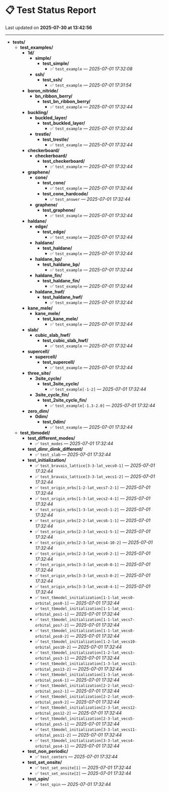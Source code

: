 # 📋 Test Status Report

Last updated on **2025-07-30 at 13:42:56**

---

- **tests/**
  - **test_examples/**
    - **1d/**
      - **simple/**
        - **test_simple/**
          - ✅ `test_example` — *2025-07-01 17:32:08*
      - **ssh/**
        - **test_ssh/**
          - ✅ `test_example` — *2025-07-01 17:31:54*
    - **boron_nitride/**
      - **bn_ribbon_berry/**
        - **test_bn_ribbon_berry/**
          - ✅ `test_example` — *2025-07-01 17:32:44*
    - **buckling/**
      - **buckled_layer/**
        - **test_buckled_layer/**
          - ✅ `test_example` — *2025-07-01 17:32:44*
      - **trestle/**
        - **test_trestle/**
          - ✅ `test_example` — *2025-07-01 17:32:44*
    - **checkerboard/**
      - **checkerboard/**
        - **test_checkerboard/**
          - ✅ `test_example` — *2025-07-01 17:32:44*
    - **graphene/**
      - **cone/**
        - **test_cone/**
          - ✅ `test_example` — *2025-07-01 17:32:44*
        - **test_cone_hardcode/**
          - ✅ `test_answer` — *2025-07-01 17:32:44*
      - **graphene/**
        - **test_graphene/**
          - ✅ `test_example` — *2025-07-01 17:32:44*
    - **haldane/**
      - **edge/**
        - **test_edge/**
          - ✅ `test_example` — *2025-07-01 17:32:44*
      - **haldane/**
        - **test_haldane/**
          - ✅ `test_example` — *2025-07-01 17:32:44*
      - **haldane_bp/**
        - **test_haldane_bp/**
          - ✅ `test_example` — *2025-07-01 17:32:44*
      - **haldane_fin/**
        - **test_haldane_fin/**
          - ✅ `test_example` — *2025-07-01 17:32:44*
      - **haldane_hwf/**
        - **test_haldane_hwf/**
          - ✅ `test_example` — *2025-07-01 17:32:44*
    - **kane_mele/**
      - **kane_mele/**
        - **test_kane_mele/**
          - ✅ `test_example` — *2025-07-01 17:32:44*
    - **slab/**
      - **cubic_slab_hwf/**
        - **test_cubic_slab_hwf/**
          - ✅ `test_example` — *2025-07-01 17:32:44*
    - **supercell/**
      - **supercell/**
        - **test_supercell/**
          - ✅ `test_example` — *2025-07-01 17:32:44*
    - **three_site/**
      - **3site_cycle/**
        - **test_3site_cycle/**
          - ✅ `test_example[-1-2]` — *2025-07-01 17:32:44*
      - **3site_cycle_fin/**
        - **test_2site_cycle_fin/**
          - ✅ `test_example[-1.3-2.0]` — *2025-07-01 17:32:44*
    - **zero_dim/**
      - **0dim/**
        - **test_0dim/**
          - ✅ `test_example` — *2025-07-01 17:32:44*
  - **test_tbmodel/**
    - **test_different_modes/**
      - ✅ `test_modes` — *2025-07-01 17:32:44*
    - **test_dimr_dimk_different/**
      - ✅ `test_slab` — *2025-07-01 17:32:44*
    - **test_initialization/**
      - ✅ `test_bravais_lattice[3-3-lat_vecs0-1]` — *2025-07-01 17:32:44*
      - ✅ `test_bravais_lattice[3-3-lat_vecs1-2]` — *2025-07-01 17:32:44*
      - ✅ `test_origin_orbs[1-2-lat_vecs7-2-1]` — *2025-07-01 17:32:44*
      - ✅ `test_origin_orbs[1-3-lat_vecs2-4-1]` — *2025-07-01 17:32:44*
      - ✅ `test_origin_orbs[1-3-lat_vecs5-1-2]` — *2025-07-01 17:32:44*
      - ✅ `test_origin_orbs[2-2-lat_vecs6-1-1]` — *2025-07-01 17:32:44*
      - ✅ `test_origin_orbs[2-3-lat_vecs1-5-1]` — *2025-07-01 17:32:44*
      - ✅ `test_origin_orbs[2-3-lat_vecs4-10-2]` — *2025-07-01 17:32:44*
      - ✅ `test_origin_orbs[2-3-lat_vecs9-2-1]` — *2025-07-01 17:32:44*
      - ✅ `test_origin_orbs[3-3-lat_vecs0-0-1]` — *2025-07-01 17:32:44*
      - ✅ `test_origin_orbs[3-3-lat_vecs3-0-2]` — *2025-07-01 17:32:44*
      - ✅ `test_origin_orbs[3-3-lat_vecs8-4-1]` — *2025-07-01 17:32:44*
      - ✅ `test_tbmodel_initialization[1-1-lat_vecs0-orbital_pos0-1]` — *2025-07-01 17:32:44*
      - ✅ `test_tbmodel_initialization[1-1-lat_vecs1-orbital_pos1-1]` — *2025-07-01 17:32:44*
      - ✅ `test_tbmodel_initialization[1-1-lat_vecs7-orbital_pos7-2]` — *2025-07-01 17:32:44*
      - ✅ `test_tbmodel_initialization[1-1-lat_vecs8-orbital_pos8-2]` — *2025-07-01 17:32:44*
      - ✅ `test_tbmodel_initialization[1-2-lat_vecs10-orbital_pos10-2]` — *2025-07-01 17:32:44*
      - ✅ `test_tbmodel_initialization[1-2-lat_vecs3-orbital_pos3-1]` — *2025-07-01 17:32:44*
      - ✅ `test_tbmodel_initialization[1-3-lat_vecs13-orbital_pos13-2]` — *2025-07-01 17:32:44*
      - ✅ `test_tbmodel_initialization[1-3-lat_vecs6-orbital_pos6-1]` — *2025-07-01 17:32:44*
      - ✅ `test_tbmodel_initialization[2-2-lat_vecs2-orbital_pos2-1]` — *2025-07-01 17:32:44*
      - ✅ `test_tbmodel_initialization[2-2-lat_vecs9-orbital_pos9-2]` — *2025-07-01 17:32:44*
      - ✅ `test_tbmodel_initialization[2-3-lat_vecs12-orbital_pos12-2]` — *2025-07-01 17:32:44*
      - ✅ `test_tbmodel_initialization[2-3-lat_vecs5-orbital_pos5-1]` — *2025-07-01 17:32:44*
      - ✅ `test_tbmodel_initialization[3-3-lat_vecs11-orbital_pos11-2]` — *2025-07-01 17:32:44*
      - ✅ `test_tbmodel_initialization[3-3-lat_vecs4-orbital_pos4-1]` — *2025-07-01 17:32:44*
    - **test_non_periodic/**
      - ✅ `test_centers` — *2025-07-01 17:32:44*
    - **test_set_onsite/**
      - ✅ `test_set_onsite[1]` — *2025-07-01 17:32:44*
      - ✅ `test_set_onsite[2]` — *2025-07-01 17:32:44*
    - **test_spin/**
      - ✅ `test_spin` — *2025-07-01 17:32:44*